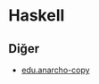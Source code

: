 # Haskell

## Diğer
* [edu.anarcho-copy](https://edu.anarcho-copy.org/Programming%20Languages/Haskell/)